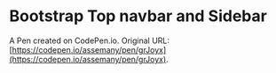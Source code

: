 # Bootstrap Top navbar and Sidebar

A Pen created on CodePen.io. Original URL: [https://codepen.io/assemany/pen/grJoyx](https://codepen.io/assemany/pen/grJoyx).


